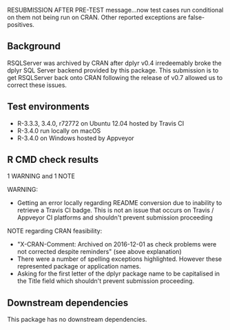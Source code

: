 RESUBMISSION AFTER PRE-TEST message...now test cases run conditional on them not being run on CRAN. Other reported exceptions are false-positives.

## Background

RSQLServer was archived by CRAN after dplyr v0.4 irredeemably broke the dplyr SQL Server backend provided by this package. This submission is to get RSQLServer back onto CRAN following the release of v0.7 allowed us to correct these issues.

## Test environments

* R-3.3.3, 3.4.0, r72772 on Ubuntu 12.04 hosted by Travis CI
* R-3.4.0 run locally on macOS 
* R-3.4.0 on Windows hosted by Appveyor

## R CMD check results

1 WARNING and 1 NOTE

WARNING:

* Getting an error locally regarding README conversion due to inability to retrieve a Travis CI badge. This is not an issue that occurs on Travis / Appveyor CI platforms and shouldn't prevent submission proceeding

NOTE regarding CRAN feasibility:

* "X-CRAN-Comment: Archived on 2016-12-01 as check problems were not corrected despite reminders" (see above explanation)
* There were a number of spelling exceptions highlighted. However these represented package or application names.
* Asking for the first letter of the dplyr package name to be capitalised in the Title field which shouldn't prevent submission proceeding.


## Downstream dependencies

This package has no downstream dependencies.
